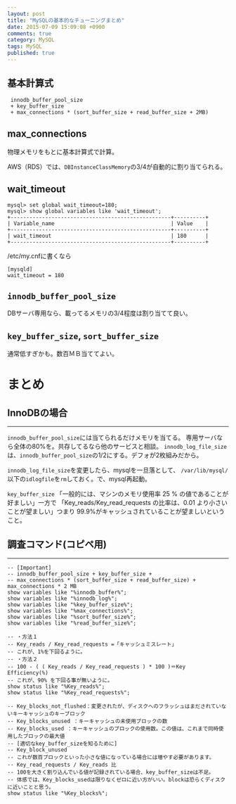 ```yaml
---
layout: post
title: "MySQLの基本的なチューニングまとめ"
date: 2015-07-09 15:09:08 +0900 
comments: true
category: MySQL
tags: MySQL
published: true
---
```


## 基本計算式

```
 innodb_buffer_pool_size 
 + key_buffer_size
 + max_connections * (sort_buffer_size + read_buffer_size + 2MB)
```

## max_connections

物理メモリをもとに基本計算式で計算。

AWS（RDS）では、`DBInstanceClassMemory`の3/4が自動的に割り当てられる。

## wait_timeout

```
mysql> set global wait_timeout=180;
mysql> show global variables like 'wait_timeout';
+---------------------------------------------------+----------+
| Variable_name                                     | Value    |
+---------------------------------------------------+----------+
| wait_timeout                                      | 180      |
+---------------------------------------------------+----------+
```

/etc/my.cnfに書くなら

```
[mysqld]
wait_timeout = 180
```

## `innodb_buffer_pool_size`

DBサーバ専用なら、載ってるメモリの3/4程度は割り当てて良い。

## `key_buffer_size`, `sort_buffer_size`

通常低すぎかも。数百ＭＢ当ててよい。


# まとめ

## InnoDBの場合
----------------

`innodb_buffer_pool_size`には当てられるだけメモリを当てる。
専用サーバなら全体の80%を。共存してるなら他のサービスと相談。
`innodb_log_file_size`は、`innodb_buffer_pool_size`の1/2にする。デフォが2枚組みだから。

`innodb_log_file_size`を変更したら、mysqlを一旦落として、
`/var/lib/mysql/`以下の`idlogfile`を`rm`しておく。で、mysql再起動。

`key_buffer_size`
「一般的には、マシンのメモリ使用率 25 % の値であることが好ましい」一方で
「Key_reads/Key_read_requests の比率は、0.01 より小さいことが望ましい」つまり
99.9%がキャッシュされていることが望ましいということ。

## 調査コマンド(コピペ用)
-------------------

```
-- [Important]
-- innodb_buffer_pool_size + key_buffer_size +
-- max_connections * (sort_buffer_size + read_buffer_size) + max_connections * 2 MB
show variables like "%innodb_buffer%";
show variables like "%innodb_log%";
show variables like "%key_buffer_size%";
show variables like "%max_connections%";
show variables like "%sort_buffer_size%";
show variables like "%read_buffer_size%";

-- ・方法１
-- Key_reads / Key_read_requests =「キャッシュミスレート」
-- これが、1%を下回るように。
-- ・方法２
-- 100 - ( ( Key_reads / Key_read_requests ) * 100 )＝Key Efficiency(%)
-- これが、90% を下回る事が無いように。
show status like "%Key_reads%";
show status like "%Key_read_requests%";

-- Key_blocks_not_flushed：変更されたが、ディスクへのフラッシュはまだされていないキーキャッシュのキーブロック 
-- Key_blocks_unused ：キーキャッシュの未使用ブロックの数 
-- Key_blocks_used ：キーキャッシュのブロックの使用数。この値は、これまで同時使用したブロックの最大値 
-- [適切なkey_buffer_sizeを知るために]
-- Key_block_unused
-- これが数百ブロックといった小さな値になっている場合には増やす必要があります。
-- Key_read_requests / Key_reads 比
-- 100を大きく割り込んでいる値が記録されている場合、key_buffer_sizeは不足。
-- 体感では、Key_blocks_usedは限りなくゼロに近い方がいい。blockは恐らくディスクに近いことと思う。
show status like "%Key_blocks%";
```
